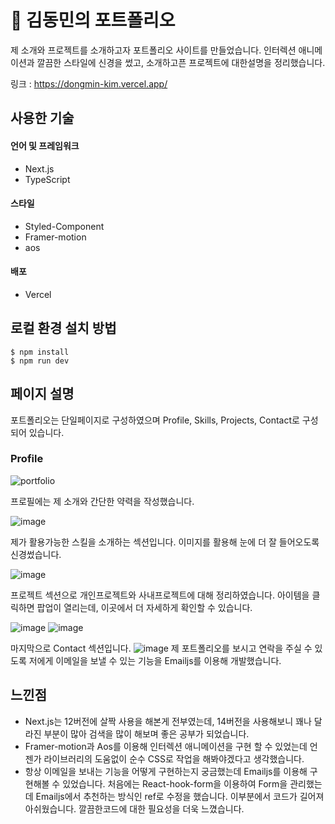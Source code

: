 # 🌈 김동민의 포트폴리오

제 소개와 프로젝트를 소개하고자 포트폴리오 사이트를 만들었습니다.
인터렉션 애니메이션과 깔끔한 스타일에 신경을 썼고, 소개하고픈 프로젝트에 대한설명을 정리했습니다.

링크 : https://dongmin-kim.vercel.app/

      
## 사용한 기술
#### 언어 및 프레임워크
- Next.js
- TypeScript

#### 스타일
- Styled-Component
- Framer-motion
- aos
#### 배포
- Vercel

      
## 로컬 환경 설치 방법

```
$ npm install
$ npm run dev
```

      
## 페이지 설명

포트폴리오는 단일페이지로 구성하였으며 Profile, Skills, Projects, Contact로 구성되어 있습니다.

### Profile

![portfolio](https://github.com/mindong2/portfolio/assets/73930706/0d818595-61da-42d5-b369-65eee31f93eb)

프로필에는 제 소개와 간단한 약력을 작성했습니다.

![image](https://github.com/mindong2/portfolio/assets/73930706/5c5f7b37-0da5-49ae-82d0-528fc0f7bb06)

제가 활용가능한 스킬을 소개하는 섹션입니다. 이미지를 활용해 눈에 더 잘 들어오도록 신경썼습니다.

![image](https://github.com/mindong2/portfolio/assets/73930706/dad24c46-4e6d-464a-8b3e-b19adaabaf52)

프로젝트 섹션으로 개인프로젝트와 사내프로젝트에 대해 정리하였습니다.
아이템을 클릭하면 팝업이 열리는데, 이곳에서 더 자세하게 확인할 수 있습니다.

![image](https://github.com/mindong2/portfolio/assets/73930706/800b233c-e32f-466a-abed-f5070cbead0b)
![image](https://github.com/mindong2/portfolio/assets/73930706/e9d622e1-5b02-4d1e-bf76-98e1de669344)

마지막으로 Contact 섹션입니다.
![image](https://github.com/mindong2/portfolio/assets/73930706/6fd29bab-7965-49d7-bd58-9460c355bce0)
제 포트폴리오를 보시고 연락을 주실 수 있도록 저에게 이메일을 보낼 수 있는 기능을
Emailjs를 이용해 개발했습니다.

## 느낀점
- Next.js는 12버전에 살짝 사용을 해본게 전부였는데, 14버전을 사용해보니 꽤나 달라진 부분이 많아 검색을 많이 해보며 좋은 공부가 되었습니다.
- Framer-motion과 Aos를 이용해 인터렉션 애니메이션을 구현 할 수 있었는데 언젠가 라이브러리의 도움없이 순수 CSS로 작업을 해봐야겠다고 생각했습니다.
- 항상 이메일을 보내는 기능을 어떻게 구현하는지 궁금했는데 Emailjs를 이용해 구현해볼 수 있었습니다. 처음에는 React-hook-form을 이용하여 Form을 관리했는데
Emailjs에서 추천하는 방식인 ref로 수정을 했습니다. 이부분에서 코드가 길어져 아쉬웠습니다. 깔끔한코드에 대한 필요성을 더욱 느꼈습니다.
